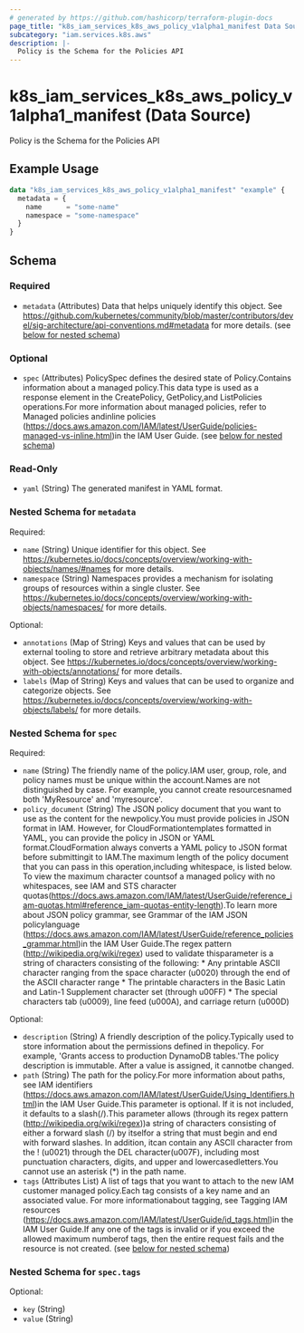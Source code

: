 ```yaml
---
# generated by https://github.com/hashicorp/terraform-plugin-docs
page_title: "k8s_iam_services_k8s_aws_policy_v1alpha1_manifest Data Source - terraform-provider-k8s"
subcategory: "iam.services.k8s.aws"
description: |-
  Policy is the Schema for the Policies API
---
```


# k8s_iam_services_k8s_aws_policy_v1alpha1_manifest (Data Source)

Policy is the Schema for the Policies API

## Example Usage

```terraform
data "k8s_iam_services_k8s_aws_policy_v1alpha1_manifest" "example" {
  metadata = {
    name      = "some-name"
    namespace = "some-namespace"
  }
}
```

<!-- schema generated by tfplugindocs -->
## Schema

### Required

- `metadata` (Attributes) Data that helps uniquely identify this object. See https://github.com/kubernetes/community/blob/master/contributors/devel/sig-architecture/api-conventions.md#metadata for more details. (see [below for nested schema](#nestedatt--metadata))

### Optional

- `spec` (Attributes) PolicySpec defines the desired state of Policy.Contains information about a managed policy.This data type is used as a response element in the CreatePolicy, GetPolicy,and ListPolicies operations.For more information about managed policies, refer to Managed policies andinline policies (https://docs.aws.amazon.com/IAM/latest/UserGuide/policies-managed-vs-inline.html)in the IAM User Guide. (see [below for nested schema](#nestedatt--spec))

### Read-Only

- `yaml` (String) The generated manifest in YAML format.

<a id="nestedatt--metadata"></a>
### Nested Schema for `metadata`

Required:

- `name` (String) Unique identifier for this object. See https://kubernetes.io/docs/concepts/overview/working-with-objects/names/#names for more details.
- `namespace` (String) Namespaces provides a mechanism for isolating groups of resources within a single cluster. See https://kubernetes.io/docs/concepts/overview/working-with-objects/namespaces/ for more details.

Optional:

- `annotations` (Map of String) Keys and values that can be used by external tooling to store and retrieve arbitrary metadata about this object. See https://kubernetes.io/docs/concepts/overview/working-with-objects/annotations/ for more details.
- `labels` (Map of String) Keys and values that can be used to organize and categorize objects. See https://kubernetes.io/docs/concepts/overview/working-with-objects/labels/ for more details.


<a id="nestedatt--spec"></a>
### Nested Schema for `spec`

Required:

- `name` (String) The friendly name of the policy.IAM user, group, role, and policy names must be unique within the account.Names are not distinguished by case. For example, you cannot create resourcesnamed both 'MyResource' and 'myresource'.
- `policy_document` (String) The JSON policy document that you want to use as the content for the newpolicy.You must provide policies in JSON format in IAM. However, for CloudFormationtemplates formatted in YAML, you can provide the policy in JSON or YAML format.CloudFormation always converts a YAML policy to JSON format before submittingit to IAM.The maximum length of the policy document that you can pass in this operation,including whitespace, is listed below. To view the maximum character countsof a managed policy with no whitespaces, see IAM and STS character quotas(https://docs.aws.amazon.com/IAM/latest/UserGuide/reference_iam-quotas.html#reference_iam-quotas-entity-length).To learn more about JSON policy grammar, see Grammar of the IAM JSON policylanguage (https://docs.aws.amazon.com/IAM/latest/UserGuide/reference_policies_grammar.html)in the IAM User Guide.The regex pattern (http://wikipedia.org/wiki/regex) used to validate thisparameter is a string of characters consisting of the following:   * Any printable ASCII character ranging from the space character (u0020)   through the end of the ASCII character range   * The printable characters in the Basic Latin and Latin-1 Supplement character   set (through u00FF)   * The special characters tab (u0009), line feed (u000A), and carriage   return (u000D)

Optional:

- `description` (String) A friendly description of the policy.Typically used to store information about the permissions defined in thepolicy. For example, 'Grants access to production DynamoDB tables.'The policy description is immutable. After a value is assigned, it cannotbe changed.
- `path` (String) The path for the policy.For more information about paths, see IAM identifiers (https://docs.aws.amazon.com/IAM/latest/UserGuide/Using_Identifiers.html)in the IAM User Guide.This parameter is optional. If it is not included, it defaults to a slash(/).This parameter allows (through its regex pattern (http://wikipedia.org/wiki/regex))a string of characters consisting of either a forward slash (/) by itselfor a string that must begin and end with forward slashes. In addition, itcan contain any ASCII character from the ! (u0021) through the DEL character(u007F), including most punctuation characters, digits, and upper and lowercasedletters.You cannot use an asterisk (*) in the path name.
- `tags` (Attributes List) A list of tags that you want to attach to the new IAM customer managed policy.Each tag consists of a key name and an associated value. For more informationabout tagging, see Tagging IAM resources (https://docs.aws.amazon.com/IAM/latest/UserGuide/id_tags.html)in the IAM User Guide.If any one of the tags is invalid or if you exceed the allowed maximum numberof tags, then the entire request fails and the resource is not created. (see [below for nested schema](#nestedatt--spec--tags))

<a id="nestedatt--spec--tags"></a>
### Nested Schema for `spec.tags`

Optional:

- `key` (String)
- `value` (String)
